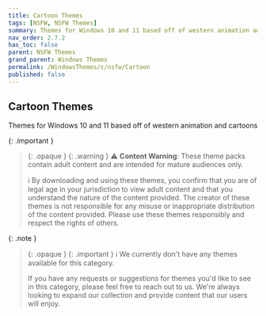 ```yaml
---
title: Cartoon Themes
tags: [NSFW, NSFW Themes]
summary: Themes for Windows 10 and 11 based off of western animation and cartoons
nav_order: 2.7.2
has_toc: false
parent: NSFW Themes
grand_parent: Windows Themes
permalink: /WindowsThemes/c/nsfw/Cartoon
published: false
---
```


## Cartoon Themes
Themes for Windows 10 and 11 based off of western animation and cartoons

{: .important }
> {: .opaque }
> {: .warning }
> ⚠️ **Content Warning**: These theme packs contain adult content and are intended for mature audiences only.
> 
> ℹ️ By downloading and using these themes, you confirm that you are of legal age in your jurisdiction to view adult content and that you understand the nature of the content provided. The creator of these themes is not responsible for any misuse or inappropriate distribution of the content provided. Please use these themes responsibly and respect the rights of others.

{: .note }
> {: .opaque }
> {: .important }
> ℹ️ We currently don't have any themes available for this category.
> 
> If you have any requests or suggestions for themes you'd like to see in this category, please feel free to reach out to us. We're always looking to expand our collection and provide content that our users will enjoy.
